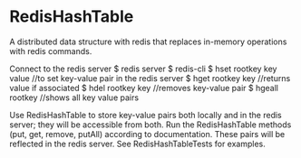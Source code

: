 # RedisHashTable
A distributed data structure with redis that replaces in-memory operations with redis commands.

Connect to the redis server
  $ redis server
  $ redis-cli
  $ hset rootkey key value //to set key-value pair in the redis server
  $ hget rootkey key //returns value if associated
  $ hdel rootkey key //removes key-value pair
  $ hgeall rootkey //shows all key value pairs
 
Use RedisHashTable to store key-value pairs both locally and in the redis server; they will be accessible from both. 
Run the RedisHashTable methods (put, get, remove, putAll) according to documentation. These pairs will be reflected in the redis server. 
See RedisHashTableTests for examples.
  
